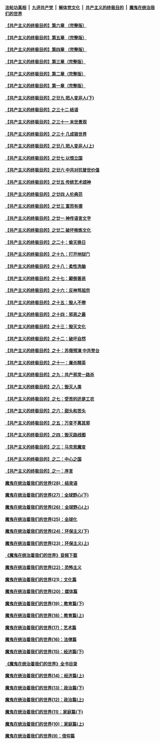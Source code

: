 ####  [法轮功真相](../../../../basic/blob/master/README.md?t=08250026) &nbsp;|&nbsp; [九评共产党](../../../../9ping.md/blob/master/README.md?t=08250026) &nbsp;|&nbsp; [解体党文化](../../../../jtdwh.md/blob/master/README.md?t=08250026)  &nbsp;|&nbsp; [共产主义的终极目的](../../../../gczydzjmd.md/blob/master/README.md?t=08250026) &nbsp;|&nbsp; [魔鬼在统治我们的世界](../../../../mgztzwmdsj.md/blob/master/README.md?t=08250026) 

#### [【共产主义的终极目的】第六章 （完整版）](../pages/nsc422/n11428913.md?t=08250026) 

#### [【共产主义的终极目的】第五章 （完整版）](../pages/nsc422/n11428912.md?t=08250026) 

#### [【共产主义的终极目的】第四章 （完整版）](../pages/nsc422/n11428907.md?t=08250026) 

#### [【共产主义的终极目的】第三章（完整版）](../pages/nsc422/n11428848.md?t=08250026) 

#### [【共产主义的终极目的】第二章（完整版）](../pages/nsc422/n11428831.md?t=08250026) 

#### [【共产主义的终极目的】第一章（完整版）](../pages/nsc422/n11417651.md?t=08250026) 

#### [【共产主义的终极目的】之廿九 把人变非人(下)](../pages/nsc422/n11344140.md?t=08250026) 

#### [【共产主义的终极目的】之三十二 结语](../pages/nsc422/n11360535.md?t=08250026) 

#### [【共产主义的终极目的】之三十一 末世景观](../pages/nsc422/n11351129.md?t=08250026) 

#### [【共产主义的终极目的】之三十 几成狼世界](../pages/nsc422/n11348280.md?t=08250026) 

#### [【共产主义的终极目的】之廿八 把人变非人(上)](../pages/nsc422/n11340492.md?t=08250026) 

#### [【共产主义的终极目的】之廿七 以恨立国](../pages/nsc422/n11336944.md?t=08250026) 

#### [【共产主义的终极目的】之廿六 中共对抗普世价值](../pages/nsc422/n11324785.md?t=08250026) 

#### [【共产主义的终极目的】之廿五 传统艺术颂神](../pages/nsc422/n11296396.md?t=08250026) 

#### [【共产主义的终极目的】之廿四 人伦典范](../pages/nsc422/n11296397.md?t=08250026) 

#### [【共产主义的终极目的】之廿三 富而有德](../pages/nsc422/n11283598.md?t=08250026) 

#### [【共产主义的终极目的】之廿一 神传语言文字](../pages/nsc422/n11263265.md?t=08250026) 

#### [【共产主义的终极目的】之廿二 破坏修炼文化](../pages/nsc422/n11245728.md?t=08250026) 

#### [【共产主义的终极目的】之二十：偷天换日](../pages/nsc422/n11238846.md?t=08250026) 

#### [【共产主义的终极目的】之十九：打开地狱门](../pages/nsc422/n11206376.md?t=08250026) 

#### [【共产主义的终极目的】之十八：柔性洗脑](../pages/nsc422/n11199994.md?t=08250026) 

#### [【共产主义的终极目的】之十七：颠倒善恶](../pages/nsc422/n11179782.md?t=08250026) 

#### [【共产主义的终极目的】之十六：反神骂祖宗](../pages/nsc422/n11166798.md?t=08250026) 

#### [【共产主义的终极目的】之十五：毁人不倦](../pages/nsc422/n11166792.md?t=08250026) 

#### [【共产主义的终极目的】之十四：邪恶之最](../pages/nsc422/n11150249.md?t=08250026) 

#### [【共产主义的终极目的】之十三：毁灭文化](../pages/nsc422/n11135227.md?t=08250026) 

#### [【共产主义的终极目的】之十二：破坏自然](../pages/nsc422/n11135214.md?t=08250026) 

#### [【共产主义的终极目的】之十：苏俄预演 中共登台](../pages/nsc422/n11118424.md?t=08250026) 

#### [【共产主义的终极目的】之十一：屠杀精英](../pages/nsc422/n11118442.md?t=08250026) 

#### [【共产主义的终极目的】之九：共产邪灵一路杀](../pages/nsc422/n11114139.md?t=08250026) 

#### [【共产主义的终极目的】之八：毁灭人类](../pages/nsc422/n11108503.md?t=08250026) 

#### [【共产主义的终极目的】之七：受苦的还是工农](../pages/nsc422/n11101809.md?t=08250026) 

#### [【共产主义的终极目的】之六：甜头和苦头](../pages/nsc422/n11096971.md?t=08250026) 

#### [【共产主义的终极目的】之五：万变不离其邪](../pages/nsc422/n11091285.md?t=08250026) 

#### [【共产主义的终极目的】之四：毁灭路线图](../pages/nsc422/n11086284.md?t=08250026) 

#### [【共产主义的终极目的】之三：马克思魔变](../pages/nsc422/n11061941.md?t=08250026) 

#### [【共产主义的终极目的】之二：中心之国](../pages/nsc422/n11047728.md?t=08250026) 

#### [【共产主义的终极目的】之一：序言](../pages/nsc422/n11086077.md?t=08250026) 

#### [魔鬼在统治着我们的世界(28)：结束语](../pages/nsc422/n10936246.md?t=08250026) 

#### [魔鬼在统治着我们的世界(27)：全球野心(下)](../pages/nsc422/n10928319.md?t=08250026) 

#### [魔鬼在统治着我们的世界(26)：全球野心(上)](../pages/nsc422/n10900318.md?t=08250026) 

#### [魔鬼在统治着我们的世界(25)：全球化](../pages/nsc422/n10788205.md?t=08250026) 

#### [魔鬼在统治着我们的世界(24)：环保主义(下)](../pages/nsc422/n10695307.md?t=08250026) 

#### [魔鬼在统治着我们的世界(23)：环保主义(上)](../pages/nsc422/n10688613.md?t=08250026) 

#### [《魔鬼在统治着我们的世界》音频下载](../pages/nsc422/n10635553.md?t=08250026) 

#### [魔鬼在统治着我们的世界(22)：恐怖主义](../pages/nsc422/n10614727.md?t=08250026) 

#### [魔鬼在统治着我们的世界(21)：文化篇](../pages/nsc422/n10597706.md?t=08250026) 

#### [魔鬼在统治着我们的世界(20)：媒体篇](../pages/nsc422/n10586579.md?t=08250026) 

#### [魔鬼在统治着我们的世界(19)：教育篇(下)](../pages/nsc422/n10564808.md?t=08250026) 

#### [魔鬼在统治着我们的世界(18)：教育篇(上)](../pages/nsc422/n10526970.md?t=08250026) 

#### [魔鬼在统治着我们的世界(17)：艺术篇](../pages/nsc422/n10499093.md?t=08250026) 

#### [魔鬼在统治着我们的世界(16)：法律篇](../pages/nsc422/n10485969.md?t=08250026) 

#### [魔鬼在统治着我们的世界(15)：经济篇(下)](../pages/nsc422/n10469975.md?t=08250026) 

#### [《魔鬼在统治着我们的世界》全书目录](../pages/nsc422/n10464261.md?t=08250026) 

#### [魔鬼在统治着我们的世界(14)：经济篇(上)](../pages/nsc422/n10457370.md?t=08250026) 

#### [魔鬼在统治着我们的世界(13)：政治篇(下)](../pages/nsc422/n10448270.md?t=08250026) 

#### [魔鬼在统治着我们的世界(12)：政治篇(上)](../pages/nsc422/n10444576.md?t=08250026) 

#### [魔鬼在统治着我们的世界(11)：家庭篇(下)](../pages/nsc422/n10440961.md?t=08250026) 

#### [魔鬼在统治着我们的世界(10)：家庭篇(上)](../pages/nsc422/n10435448.md?t=08250026) 

#### [魔鬼在统治着我们的世界(9)：信仰篇](../pages/nsc422/n10432159.md?t=08250026) 

